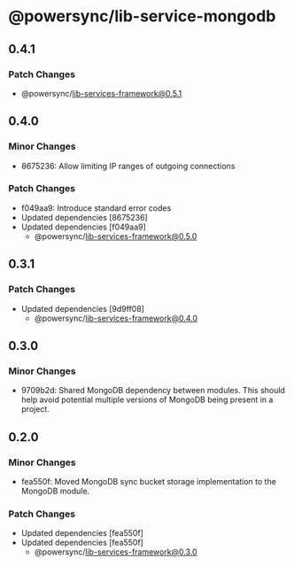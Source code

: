 # @powersync/lib-service-mongodb

## 0.4.1

### Patch Changes

- @powersync/lib-services-framework@0.5.1

## 0.4.0

### Minor Changes

- 8675236: Allow limiting IP ranges of outgoing connections

### Patch Changes

- f049aa9: Introduce standard error codes
- Updated dependencies [8675236]
- Updated dependencies [f049aa9]
  - @powersync/lib-services-framework@0.5.0

## 0.3.1

### Patch Changes

- Updated dependencies [9d9ff08]
  - @powersync/lib-services-framework@0.4.0

## 0.3.0

### Minor Changes

- 9709b2d: Shared MongoDB dependency between modules. This should help avoid potential multiple versions of MongoDB being present in a project.

## 0.2.0

### Minor Changes

- fea550f: Moved MongoDB sync bucket storage implementation to the MongoDB module.

### Patch Changes

- Updated dependencies [fea550f]
- Updated dependencies [fea550f]
  - @powersync/lib-services-framework@0.3.0
